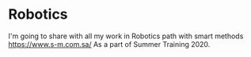 # Robotics
I'm going to share with all my work in Robotics path with smart methods https://www.s-m.com.sa/
As a part of Summer Training 2020. 


